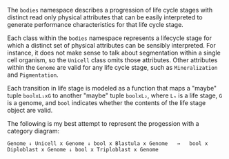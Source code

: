 The `bodies` namespace describes a progression of life cycle stages with distinct read only physical attributes that can be easily interpreted to generate performance characteristics for that life cycle stage.

Each class within the `bodies` namespace represents a lifecycle stage for which a distinct set of physical attributes can be sensibly interpreted. For instance, it does not make sense to talk about segmentation within a single cell organism, so the `Unicell` class omits those attributes. Other attributes within the `Genome` are valid for any life cycle stage, such as `Mineralization` and `Pigmentation`.

Each transition in life stage is modeled as a function that maps a "maybe" tuple `boolxL₁xG` to another "maybe" tuple `boolxL₂`, where `Lₙ` is a life stage, `G` is a genome, and `bool` indicates whether the contents of the life stage object are valid.

The following is my best attempt to represent the progession with a category diagram:

`
             Genome
               ↓
       Unicell x Genome
               ↓
bool x Blastula x Genome   →   bool x Diploblast x Genome
               ↓
bool x Triploblast x Genome
`
